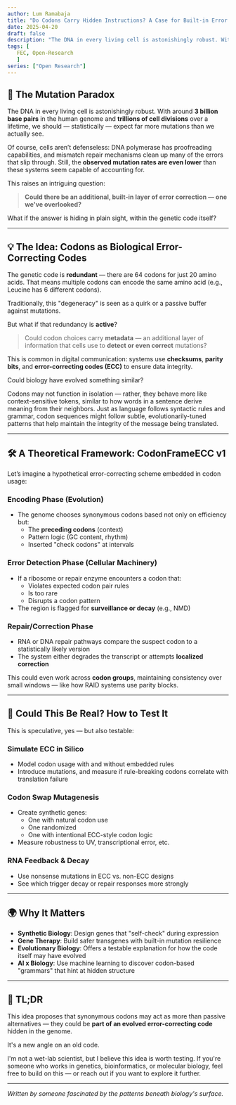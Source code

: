 ```yaml
---
author: Lum Ramabaja
title: "Do Codons Carry Hidden Instructions? A Case for Built-in Error Correction in the Genetic Code"
date: 2025-04-20
draft: false
description: "The DNA in every living cell is astonishingly robust. With around **3 billion base pairs** in the human genome and **trillions of cell divisions** over a lifetime, we should — statistically — expect far more mutations than we actually see."
tags: [
   FEC, Open-Research
   ]
series: ["Open Research"]
---
```


<!--more-->

## 🧬 The Mutation Paradox

The DNA in every living cell is astonishingly robust. With around **3 billion base pairs** in the human genome and **trillions of cell divisions** over a lifetime, we should — statistically — expect far more mutations than we actually see.

Of course, cells aren’t defenseless: DNA polymerase has proofreading capabilities, and mismatch repair mechanisms clean up many of the errors that slip through. Still, the **observed mutation rates are even lower** than these systems seem capable of accounting for. 

This raises an intriguing question:

> **Could there be an additional, built-in layer of error correction — one we've overlooked?**

What if the answer is hiding in plain sight, within the genetic code itself?

---

## 💡 The Idea: Codons as Biological Error-Correcting Codes

The genetic code is **redundant** — there are 64 codons for just 20 amino acids. That means multiple codons can encode the same amino acid (e.g., Leucine has 6 different codons).

Traditionally, this "degeneracy" is seen as a quirk or a passive buffer against mutations.

But what if that redundancy is **active**?

> Could codon choices carry **metadata** — an additional layer of information that cells use to **detect or even correct** mutations?

This is common in digital communication: systems use **checksums**, **parity bits**, and **error-correcting codes (ECC)** to ensure data integrity.

Could biology have evolved something similar?

Codons may not function in isolation — rather, they behave more like context-sensitive tokens, similar to how words in a sentence derive meaning from their neighbors. Just as language follows syntactic rules and grammar, codon sequences might follow subtle, evolutionarily-tuned patterns that help maintain the integrity of the message being translated.

---

## 🛠️ A Theoretical Framework: CodonFrameECC v1

Let’s imagine a hypothetical error-correcting scheme embedded in codon usage:

### Encoding Phase (Evolution)
- The genome chooses synonymous codons based not only on efficiency but:
  - The **preceding codons** (context)
  - Pattern logic (GC content, rhythm)
  - Inserted "check codons" at intervals

### Error Detection Phase (Cellular Machinery)
- If a ribosome or repair enzyme encounters a codon that:
  - Violates expected codon pair rules
  - Is too rare
  - Disrupts a codon pattern
- The region is flagged for **surveillance or decay** (e.g., NMD)

### Repair/Correction Phase
- RNA or DNA repair pathways compare the suspect codon to a statistically likely version
- The system either degrades the transcript or attempts **localized correction**

This could even work across **codon groups**, maintaining consistency over small windows — like how RAID systems use parity blocks.

---

## 🔬 Could This Be Real? How to Test It

This is speculative, yes — but also testable:

### Simulate ECC in Silico
- Model codon usage with and without embedded rules
- Introduce mutations, and measure if rule-breaking codons correlate with translation failure

### Codon Swap Mutagenesis
- Create synthetic genes:
  - One with natural codon use
  - One randomized
  - One with intentional ECC-style codon logic
- Measure robustness to UV, transcriptional error, etc.

### RNA Feedback & Decay
- Use nonsense mutations in ECC vs. non-ECC designs
- See which trigger decay or repair responses more strongly

---

## 🌍 Why It Matters

- **Synthetic Biology**: Design genes that "self-check" during expression
- **Gene Therapy**: Build safer transgenes with built-in mutation resilience
- **Evolutionary Biology**: Offers a testable explanation for how the code itself may have evolved
- **AI x Biology**: Use machine learning to discover codon-based "grammars" that hint at hidden structure

---

## 📌 TL;DR

This idea proposes that synonymous codons may act as more than passive alternatives — they could be **part of an evolved error-correcting code** hidden in the genome.

It's a new angle on an old code.

I'm not a wet-lab scientist, but I believe this idea is worth testing. If you're someone who works in genetics, bioinformatics, or molecular biology, feel free to build on this — or reach out if you want to explore it further.

---

*Written by someone fascinated by the patterns beneath biology's surface.*
